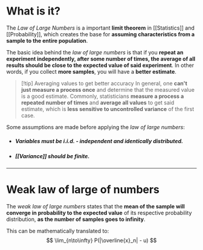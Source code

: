 # What is it?

The *Law of Large Numbers* is a important **limit theorem** in [[Statistics]] and [[Probability]], which creates the base for **assuming characteristics from a sample to the entire population**.

The basic idea behind the *law of large numbers* is that if you **repeat an experiment independently, after some number of times, the average of all results should be close to the expected value of said experiment**. In other words, if you collect **more samples**, you will have a **better estimate**.

>[!tip] Averaging values to get better accuracy
> In general, one **can't just measure a process once** and determine that the measured value is a good estimate. Commonly, statisticians **measure a process a repeated number of times** and **average all values** to get said estimate, which is **less sensitive to uncontrolled variance** of the first case.

Some assumptions are made before applying the *law of large numbers*:
 - ##### Variables must be *i.i.d.* - independent and identically distributed.
 - ##### [[Variance]] should be finite.
___
# Weak law of large of numbers

The *weak law of large numbers* states that the **mean of the sample will converge in probability to the expected value** of its respective probability distribution, **as the number of samples goes to infinity**.

This can be mathematically translated to:
$$
\lim_{n\to\infty} P(|\overline{x}_n| - u)
$$